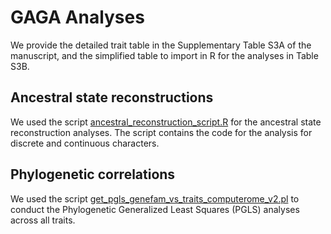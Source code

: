 # GAGA Analyses

We provide the detailed trait table in the Supplementary Table S3A of the manuscript, and the simplified table to import in R for the analyses in Table S3B. 


## Ancestral state reconstructions

We used the script [ancestral_reconstruction_script.R](ancestral_reconstruction_script.R) for the ancestral state reconstruction analyses. The script contains the code for the analysis for discrete and continuous characters. 


## Phylogenetic correlations 

We used the script [get_pgls_genefam_vs_traits_computerome_v2.pl](get_pgls_genefam_vs_traits_computerome_v2.pl) to conduct the Phylogenetic Generalized Least Squares (PGLS) analyses across all traits. 

